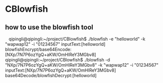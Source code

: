 # CBlowfish
## how to use the blowfish tool
    qipingli@qipingli:~/project/CBlowfish$ ./blowfish -e "helloworld" -k "wapwap12" -i "01234567"
    inputText:[helloworld]
    blowfishEncrypt/base64Encode:[NXp/7N7P6ozYgQ+aKW/OmHIReY3MGbv8]
    qipingli@qipingli:~/project/CBlowfish$ ./blowfish -d "NXp/7N7P6ozYgQ+aKW/OmHIReY3MGbv8" -k "wapwap12" -i "01234567"
    inputText:[NXp/7N7P6ozYgQ+aKW/OmHIReY3MGbv8]
    base64Decode/blowfishDecrypt:[helloworld]
